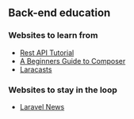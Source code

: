## Back-end education

### Websites to learn from

* [Rest API Tutorial](http://www.restapitutorial.com/)
* [A Beginners Guide to Composer](https://scotch.io/tutorials/a-beginners-guide-to-composer)
* [Laracasts](https://laracasts.com/)

### Websites to stay in the loop

* [Laravel News](https://laravel-news.com/)
